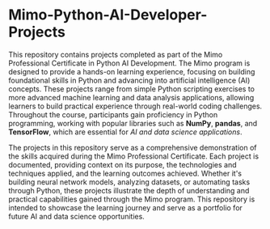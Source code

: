 # Mimo-Python-AI-Developer-Projects

This repository contains projects completed as part of the Mimo Professional Certificate in Python AI Development. The Mimo program is designed to provide a hands-on learning experience, focusing on building foundational skills in Python and advancing into artificial intelligence (AI) concepts. These projects range from simple Python scripting exercises to more advanced machine learning and data analysis applications, allowing learners to build practical experience through real-world coding challenges. Throughout the course, participants gain proficiency in Python programming, working with popular libraries such as **NumPy**, **pandas**, and **TensorFlow**, which are essential for *AI and data science applications*.

The projects in this repository serve as a comprehensive demonstration of the skills acquired during the Mimo Professional Certificate. Each project is documented, providing context on its purpose, the technologies and techniques applied, and the learning outcomes achieved. Whether it's building neural network models, analyzing datasets, or automating tasks through Python, these projects illustrate the depth of understanding and practical capabilities gained through the Mimo program. This repository is intended to showcase the learning journey and serve as a portfolio for future AI and data science opportunities.


